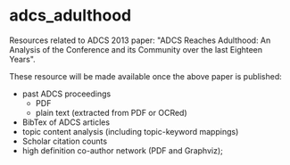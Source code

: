 adcs_adulthood
==============

Resources related to ADCS 2013 paper: "ADCS Reaches Adulthood: An Analysis of the Conference and its Community over the last Eighteen Years".

These resource will be made available once the above paper is published:
* past ADCS proceedings
	+ PDF
	+ plain text (extracted from PDF or OCRed)
* BibTex of ADCS articles
* topic content analysis (including topic-keyword mappings)
* Scholar citation counts
* high definition co-author network (PDF and Graphviz);